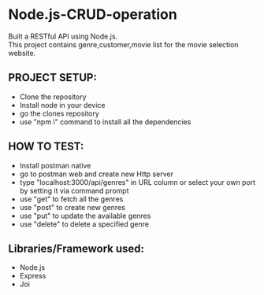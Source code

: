 # Node.js-CRUD-operation
Built a RESTful API using Node.js.  
This project contains genre,customer,movie list for the movie selection website.  

PROJECT SETUP:  
-
+ Clone the repository  
+ Install node in your device  
+ go the clones repository  
+ use "npm i" command to install all the dependencies 

HOW TO TEST:  
-
+ Install postman native  
+ go to postman web and create new Http server  
+ type "localhost:3000/api/genres" in URL column or select your own port by setting it via command prompt  
+ use "get" to fetch all the genres  
+ use "post" to create new genres  
+ use "put" to update the available genres  
+ use "delete" to delete a specified genre  

 Libraries/Framework used:  
 -
 + Node.js  
 + Express     
 + Joi  


